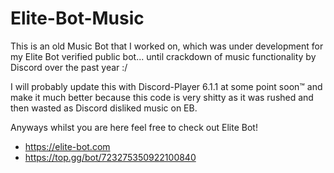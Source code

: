 # Elite-Bot-Music

This is an old Music Bot that I worked on, which was under development for my Elite Bot verified public bot... until crackdown of music functionality by Discord over the past year :/

I will probably update this with Discord-Player 6.1.1 at some point soon:tm: and make it much better because this code is very shitty as it was rushed and then wasted as Discord disliked music on EB. 

Anyways whilst you are here feel free to check out Elite Bot!

- https://elite-bot.com
- https://top.gg/bot/723275350922100840
